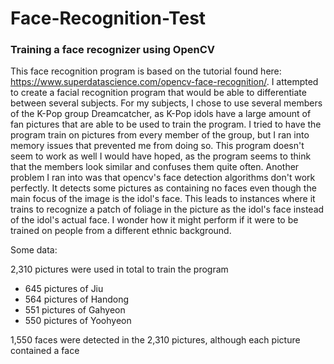 # Face-Recognition-Test
### Training a face recognizer using OpenCV

This face recognition program is based on the tutorial found here: https://www.superdatascience.com/opencv-face-recognition/. I attempted to create a facial recognition program that would be able to differentiate between several subjects. For my subjects, I chose to use several members of the K-Pop group Dreamcatcher, as K-Pop idols have a large amount of fan pictures that are able to be used to train the program. I tried to have the program train on pictures from every member of the group, but I ran into memory issues that prevented me from doing so. This program doesn't seem to work as well I would have hoped, as the program seems to think that the members look similar and confuses them quite often. Another problem I ran into was that opencv's face detection algorithms don't work perfectly. It detects some pictures as containing no faces even though the main focus of the image is the idol's face. This leads to instances where it trains to recognize a patch of foliage in the picture as the idol's face instead of the idol's actual face. I wonder how it might perform if it were to be trained on people from a different ethnic background. 

Some data:

2,310 pictures were used in total to train the program
* 645 pictures of Jiu
* 564 pictures of Handong
* 551 pictures of Gahyeon
* 550 pictures of Yoohyeon

1,550 faces were detected in the 2,310 pictures, although each picture contained a face
